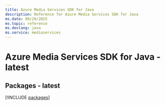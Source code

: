 ```yaml
---
title: Azure Media Services SDK for Java
description: Reference for Azure Media Services SDK for Java
ms.date: 09/29/2025
ms.topic: reference
ms.devlang: java
ms.service: mediaservices
---
```

# Azure Media Services SDK for Java - latest
## Packages - latest
[!INCLUDE [packages](media-services-index.md)]